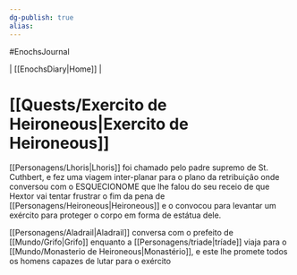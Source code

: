 ```yaml
---
dg-publish: true
alias: 
---
```

#EnochsJournal 

| [[EnochsDiary\|Home]] |

# [[Quests/Exercito de Heironeous|Exercito de Heironeous]]
[[Personagens/Lhoris|Lhoris]] foi chamado pelo padre supremo de St. Cuthbert, e fez uma viagem inter-planar para o plano da retribuição onde conversou com o ESQUECIONOME que lhe falou do seu receio de que Hextor vai tentar frustrar o fim da pena de [[Personagens/Heironeous|Heironeous]] e o convocou para levantar um exército para proteger o corpo em forma de estátua dele.  

 

[[Personagens/Aladrail|Aladrail]] conversa com o prefeito de [[Mundo/Grifo|Grifo]] enquanto a [[Personagens/triade|tríade]] viaja para o [[Mundo/Monasterio de Heironeous|Monastério]], e este lhe promete todos os homens capazes de lutar para o exército 
